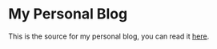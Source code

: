My Personal Blog
================================================================================

This is the source for my personal blog, you can read it
[here](https://gustavoleite.me).
